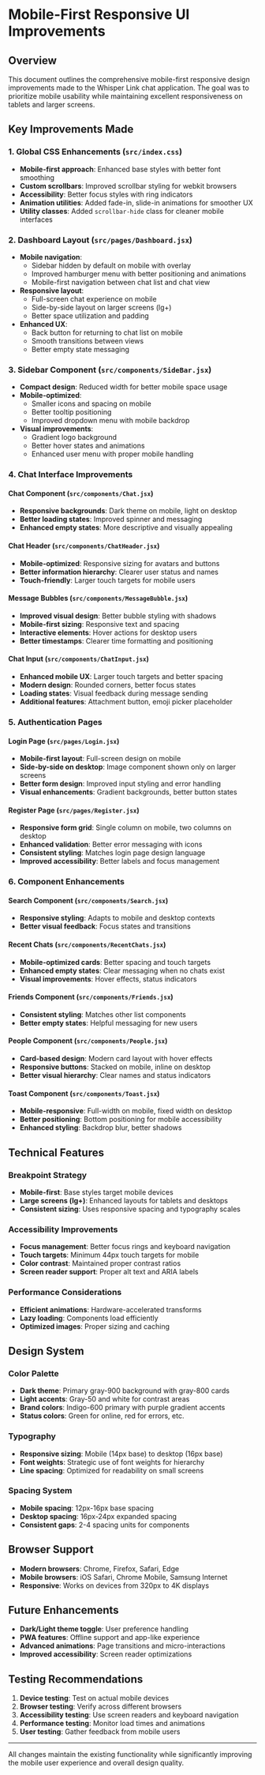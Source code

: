 # Mobile-First Responsive UI Improvements

## Overview

This document outlines the comprehensive mobile-first responsive design improvements made to the Whisper Link chat application. The goal was to prioritize mobile usability while maintaining excellent responsiveness on tablets and larger screens.

## Key Improvements Made

### 1. Global CSS Enhancements (`src/index.css`)

- **Mobile-first approach**: Enhanced base styles with better font smoothing
- **Custom scrollbars**: Improved scrollbar styling for webkit browsers
- **Accessibility**: Better focus styles with ring indicators
- **Animation utilities**: Added fade-in, slide-in animations for smoother UX
- **Utility classes**: Added `scrollbar-hide` class for cleaner mobile interfaces

### 2. Dashboard Layout (`src/pages/Dashboard.jsx`)

- **Mobile navigation**:
  - Sidebar hidden by default on mobile with overlay
  - Improved hamburger menu with better positioning and animations
  - Mobile-first navigation between chat list and chat view
- **Responsive layout**:
  - Full-screen chat experience on mobile
  - Side-by-side layout on larger screens (lg+)
  - Better space utilization and padding
- **Enhanced UX**:
  - Back button for returning to chat list on mobile
  - Smooth transitions between views
  - Better empty state messaging

### 3. Sidebar Component (`src/components/SideBar.jsx`)

- **Compact design**: Reduced width for better mobile space usage
- **Mobile-optimized**:
  - Smaller icons and spacing on mobile
  - Better tooltip positioning
  - Improved dropdown menu with mobile backdrop
- **Visual improvements**:
  - Gradient logo background
  - Better hover states and animations
  - Enhanced user menu with proper mobile handling

### 4. Chat Interface Improvements

#### Chat Component (`src/components/Chat.jsx`)

- **Responsive backgrounds**: Dark theme on mobile, light on desktop
- **Better loading states**: Improved spinner and messaging
- **Enhanced empty states**: More descriptive and visually appealing

#### Chat Header (`src/components/ChatHeader.jsx`)

- **Mobile-optimized**: Responsive sizing for avatars and buttons
- **Better information hierarchy**: Clearer user status and names
- **Touch-friendly**: Larger touch targets for mobile users

#### Message Bubbles (`src/components/MessageBubble.jsx`)

- **Improved visual design**: Better bubble styling with shadows
- **Mobile-first sizing**: Responsive text and spacing
- **Interactive elements**: Hover actions for desktop users
- **Better timestamps**: Clearer time formatting and positioning

#### Chat Input (`src/components/ChatInput.jsx`)

- **Enhanced mobile UX**: Larger touch targets and better spacing
- **Modern design**: Rounded corners, better focus states
- **Loading states**: Visual feedback during message sending
- **Additional features**: Attachment button, emoji picker placeholder

### 5. Authentication Pages

#### Login Page (`src/pages/Login.jsx`)

- **Mobile-first layout**: Full-screen design on mobile
- **Side-by-side on desktop**: Image component shown only on larger screens
- **Better form design**: Improved input styling and error handling
- **Visual enhancements**: Gradient backgrounds, better button states

#### Register Page (`src/pages/Register.jsx`)

- **Responsive form grid**: Single column on mobile, two columns on desktop
- **Enhanced validation**: Better error messaging with icons
- **Consistent styling**: Matches login page design language
- **Improved accessibility**: Better labels and focus management

### 6. Component Enhancements

#### Search Component (`src/components/Search.jsx`)

- **Responsive styling**: Adapts to mobile and desktop contexts
- **Better visual feedback**: Focus states and transitions

#### Recent Chats (`src/components/RecentChats.jsx`)

- **Mobile-optimized cards**: Better spacing and touch targets
- **Enhanced empty states**: Clear messaging when no chats exist
- **Visual improvements**: Hover effects, status indicators

#### Friends Component (`src/components/Friends.jsx`)

- **Consistent styling**: Matches other list components
- **Better empty states**: Helpful messaging for new users

#### People Component (`src/components/People.jsx`)

- **Card-based design**: Modern card layout with hover effects
- **Responsive buttons**: Stacked on mobile, inline on desktop
- **Better visual hierarchy**: Clear names and status indicators

#### Toast Component (`src/components/Toast.jsx`)

- **Mobile-responsive**: Full-width on mobile, fixed width on desktop
- **Better positioning**: Bottom positioning for mobile accessibility
- **Enhanced styling**: Backdrop blur, better shadows

## Technical Features

### Breakpoint Strategy

- **Mobile-first**: Base styles target mobile devices
- **Large screens (lg+)**: Enhanced layouts for tablets and desktops
- **Consistent sizing**: Uses responsive spacing and typography scales

### Accessibility Improvements

- **Focus management**: Better focus rings and keyboard navigation
- **Touch targets**: Minimum 44px touch targets for mobile
- **Color contrast**: Maintained proper contrast ratios
- **Screen reader support**: Proper alt text and ARIA labels

### Performance Considerations

- **Efficient animations**: Hardware-accelerated transforms
- **Lazy loading**: Components load efficiently
- **Optimized images**: Proper sizing and caching

## Design System

### Color Palette

- **Dark theme**: Primary gray-900 background with gray-800 cards
- **Light accents**: Gray-50 and white for contrast areas
- **Brand colors**: Indigo-600 primary with purple gradient accents
- **Status colors**: Green for online, red for errors, etc.

### Typography

- **Responsive sizing**: Mobile (14px base) to desktop (16px base)
- **Font weights**: Strategic use of font weights for hierarchy
- **Line spacing**: Optimized for readability on small screens

### Spacing System

- **Mobile spacing**: 12px-16px base spacing
- **Desktop spacing**: 16px-24px expanded spacing
- **Consistent gaps**: 2-4 spacing units for components

## Browser Support

- **Modern browsers**: Chrome, Firefox, Safari, Edge
- **Mobile browsers**: iOS Safari, Chrome Mobile, Samsung Internet
- **Responsive**: Works on devices from 320px to 4K displays

## Future Enhancements

- **Dark/Light theme toggle**: User preference handling
- **PWA features**: Offline support and app-like experience
- **Advanced animations**: Page transitions and micro-interactions
- **Improved accessibility**: Screen reader optimizations

## Testing Recommendations

1. **Device testing**: Test on actual mobile devices
2. **Browser testing**: Verify across different browsers
3. **Accessibility testing**: Use screen readers and keyboard navigation
4. **Performance testing**: Monitor load times and animations
5. **User testing**: Gather feedback from mobile users

---

All changes maintain the existing functionality while significantly improving the mobile user experience and overall design quality.
